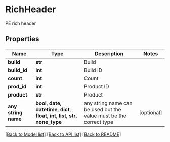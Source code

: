 # RichHeader

PE rich header
## Properties
Name | Type | Description | Notes
------------ | ------------- | ------------- | -------------
**build** | **str** | Build | 
**build_id** | **int** | Build ID | 
**count** | **int** | Count | 
**prod_id** | **int** | Product ID | 
**product** | **str** | Product | 
**any string name** | **bool, date, datetime, dict, float, int, list, str, none_type** | any string name can be used but the value must be the correct type | [optional]

[[Back to Model list]](../README.md#documentation-for-models) [[Back to API list]](../README.md#documentation-for-api-endpoints) [[Back to README]](../README.md)


